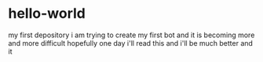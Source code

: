 # hello-world
my first depository
i am trying to create my first bot
and it is becoming more and more difficult
hopefully one day i'll read this
and i'll be much better and it
